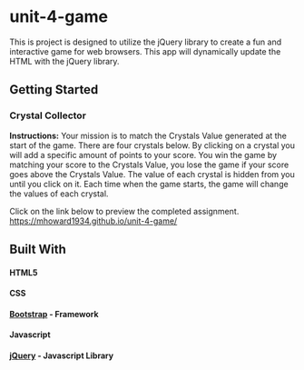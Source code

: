 # unit-4-game
This is project is designed to utilize the jQuery library to create a fun and interactive game for web browsers. This app will dynamically update the HTML with the jQuery library.
## Getting Started

### Crystal Collector
**Instructions:**
Your mission is to match the Crystals Value generated at the start of the game. There are four crystals below. By clicking on a crystal you will add a specific amount of points to your score. You win the game by matching your score to the Crystals Value, you lose the game if your score goes above the Crystals Value. The value of each crystal is hidden from you until you click on it. Each time when the game starts, the game will change the values of each crystal.

Click on the link below to preview the completed assignment.
https://mhoward1934.github.io/unit-4-game/

## Built With
#### HTML5
#### CSS
#### [Bootstrap](https://getbootstrap.com) - Framework
#### Javascript
#### [jQuery](https://api.jquery.com) - Javascript Library
